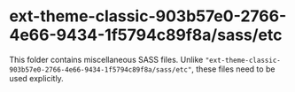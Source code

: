 # ext-theme-classic-903b57e0-2766-4e66-9434-1f5794c89f8a/sass/etc

This folder contains miscellaneous SASS files. Unlike `"ext-theme-classic-903b57e0-2766-4e66-9434-1f5794c89f8a/sass/etc"`, these files
need to be used explicitly.

